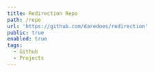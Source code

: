 ```yaml
---
title: Redirection Repo
path: /repo
url: 'https://github.com/daredoes/redirection'
public: true
enabled: true
tags: 
  - Github
  - Projects
---
```


